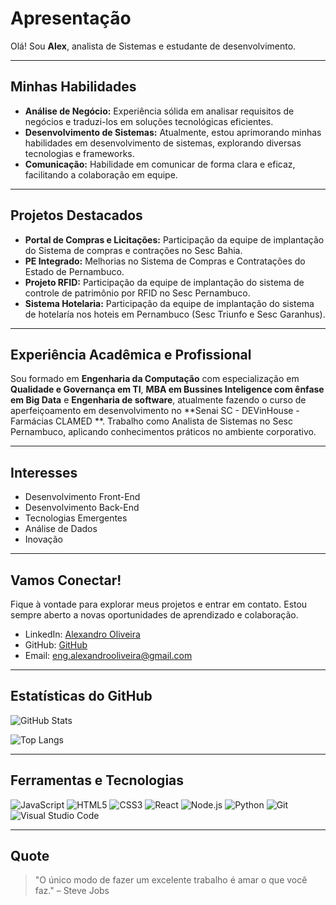 # Apresentação

Olá! Sou **Alex**, analista de Sistemas e estudante de desenvolvimento.

---

## Minhas Habilidades

- **Análise de Negócio:** Experiência sólida em analisar requisitos de negócios e traduzi-los em soluções tecnológicas eficientes.
- **Desenvolvimento de Sistemas:** Atualmente, estou aprimorando minhas habilidades em desenvolvimento de sistemas, explorando diversas tecnologias e frameworks.
- **Comunicação:** Habilidade em comunicar de forma clara e eficaz, facilitando a colaboração em equipe.

---

## Projetos Destacados

- **Portal de Compras e Licitações:** Participação da equipe de implantação do Sistema de compras e contrações no Sesc Bahia.
- **PE Integrado:** Melhorias no Sistema de Compras e Contratações do Estado de Pernambuco.
- **Projeto RFID:** Participação da equipe de implantação do sistema de controle de patrimônio por RFID no Sesc Pernambuco.
- **Sistema Hotelaria:** Participação da equipe de implantação do sistema de hotelaría nos hoteis em Pernambuco (Sesc Triunfo e Sesc Garanhus).

---

## Experiência Acadêmica e Profissional

Sou formado em **Engenharia da Computação** com especialização em **Qualidade e Governança em TI**, **MBA em Bussines Inteligence com ênfase em Big Data** e **Engenharia de software**, atualmente fazendo o curso de aperfeiçoamento em desenvolvimento no  **Senai SC - DEVinHouse - Farmácias CLAMED **. Trabalho como Analista de Sistemas no Sesc Pernambuco, aplicando conhecimentos práticos no ambiente corporativo.

---

## Interesses

- Desenvolvimento Front-End
- Desenvolvimento Back-End
- Tecnologias Emergentes
- Análise de Dados
- Inovação

---

## Vamos Conectar!

Fique à vontade para explorar meus projetos e entrar em contato. Estou sempre aberto a novas oportunidades de aprendizado e colaboração.

- LinkedIn: [Alexandro Oliveira](https://www.linkedin.com/in/eng-alexandrooliveira/)
- GitHub: [GitHub](https://github.com/seu-usuario)
- Email: [eng.alexandrooliveira@gmail.com](mailto:eng.alexandrooliveira@gmail.com)

---

## Estatísticas do GitHub

![GitHub Stats](https://github-readme-stats.vercel.app/api?username=alexandrooliveira87&show_icons=true&theme=radical)

![Top Langs](https://github-readme-stats.vercel.app/api/top-langs/?username=alexandrooliveira87&layout=compact&theme=radical)

---

## Ferramentas e Tecnologias

![JavaScript](https://img.shields.io/badge/-JavaScript-F7DF1E?style=flat-square&logo=javascript&logoColor=black)
![HTML5](https://img.shields.io/badge/-HTML5-E34F26?style=flat-square&logo=html5&logoColor=white)
![CSS3](https://img.shields.io/badge/-CSS3-1572B6?style=flat-square&logo=css3)
![React](https://img.shields.io/badge/-React-61DAFB?style=flat-square&logo=react&logoColor=black)
![Node.js](https://img.shields.io/badge/-Node.js-339933?style=flat-square&logo=node.js&logoColor=white)
![Python](https://img.shields.io/badge/-Python-3776AB?style=flat-square&logo=python&logoColor=white)
![Git](https://img.shields.io/badge/-Git-F05032?style=flat-square&logo=git&logoColor=white)
![Visual Studio Code](https://img.shields.io/badge/-VS%20Code-007ACC?style=flat-square&logo=visual-studio-code&logoColor=white)

---

## Quote

> "O único modo de fazer um excelente trabalho é amar o que você faz." – Steve Jobs



